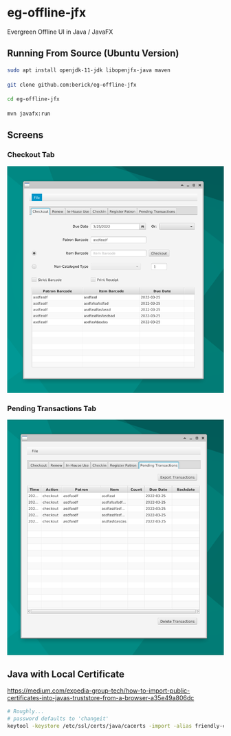 # eg-offline-jfx

Evergreen Offline UI in Java / JavaFX

## Running From Source (Ubuntu Version)

```sh
sudo apt install openjdk-11-jdk libopenjfx-java maven

git clone github.com:berick/eg-offline-jfx

cd eg-offline-jfx

mvn javafx:run

```

## Screens

### Checkout Tab

![Checkout Tab](./src/main/assets/images/eg-offline-jfx-checkout.png)

### Pending Transactions Tab

![Transactions Tab](./src/main/assets/images/eg-offline-jfx-transactions.png)


## Java with Local Certificate

https://medium.com/expedia-group-tech/how-to-import-public-certificates-into-javas-truststore-from-a-browser-a35e49a806dc


```sh
# Roughly...
# password defaults to 'changeit'
keytool -keystore /etc/ssl/certs/java/cacerts -import -alias friendly-cert-name -file /path/to/my/cert.cer
```
